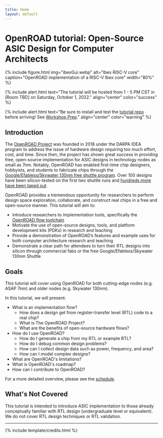 ```yaml
---
title: Home
layout: default
---
```


# OpenROAD tutorial: Open-Source ASIC Design for Computer Architects

{% include figure.html img="ibexGui.webp" alt="Ibex RISC-V core" caption="OpenROAD implementation of a RISC-V Ibex core" width="80%" %}

{% include alert.html text="The tutorial will be hosted from 1 - 5 PM CST in [Room TBD] on Saturday, October 1, 2022." align="center" color="success" %}

{% include alert.html text="Be sure to install and test the [tutorial repo](https://github.com/The-OpenROAD-Project/micro2022tutorial)
before arriving! See [Workshop Prep](./content/0-prep.html)." align="center" color="warning" %}

## Introduction

The [OpenROAD Project](https://theopenroadproject.org/) was founded in 2018 under the DARPA IDEA program to address the
issue of hardware design requiring too much effort, cost, and time. Since then, the project has shown great success in
providing free, open-source implementation for ASIC designs in technology nodes as small as 7nm. Notably, OpenROAD has
enabled first-time chip designers, hobbyists, and students to fabricate chips through the [Google/Efabless/Skywater
130nm free shuttle program](https://efabless.com/open_shuttle_program). Over 100 designs have been silicon-tested on the
first two shuttle runs and [hundreds more have been taped out](https://opensource.googleblog.com/2022/07/SkyWater-and-Google-expand-open-source-program-to-new-90nm-technology.html).

OpenROAD provides a tremendous opportunity for researchers to perform design space exploration, collaborate, and
construct real chips in a free and open-source manner. This tutorial will aim to:
* Introduce researchers to implementation tools, specifically the [OpenROAD flow toolchain](https://github.com/The-OpenROAD-Project/OpenROAD-flow-scripts)
* Motivate the use of open-source designs, tools, and platform development kits (PDKs) in research and teaching
* Provide a demonstration of OpenROAD’s features and example uses for both computer architecture research and teaching
* Demonstrate a clear path for attendees to turn their RTL designs into silicon through commercial fabs or the free
  Google/Efabless/Skywater 130nm Shuttle

## Goals

This tutorial will cover using OpenROAD for both cutting-edge nodes (e.g. ASAP 7nm) and older nodes (e.g. Skywater 130nm).

In this tutorial, we will present:
* What is an implementation flow?
  * How does a design get from register-transfer level (RTL) code to a real chip?
  * What is The OpenROAD Project?
  * What are the benefits of open-source hardware flows?
* How do I use OpenROAD?
  * How do I generate a chip from my RTL or example RTL?
  * How do I debug common design problems?
  * How can I collect design data such as power, frequency, and area?
  * How can I model complex designs?
* What are OpenROAD's limitations?
* What is OpenROAD's roadmap?
* How can I contribute to OpenROAD?

For a more detailed overview, please see the [schedule](./content/1-schedule.html).

## What's Not Covered

This tutorial is intended to introduce ASIC implementation to those already conceptually familiar with RTL design (undergraduate level or equivalent). We do not cover RTL design techniques or RTL validation.

------

{% include template/credits.html %}
